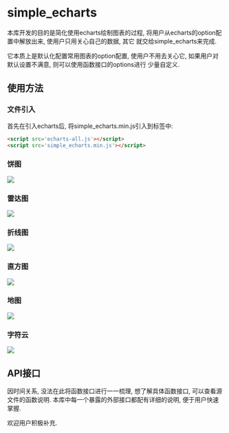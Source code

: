 # simple_echarts
本库开发的目的是简化使用echarts绘制图表的过程, 将用户从echarts的option配置中解放出来, 使用户只用关心自己的数据, 其它
就交给simple_echarts来完成.

它本质上是默认化配置常用图表的option配置, 使用户不用去关心它, 如果用户对默认设置不满意, 则可以使用函数接口的options进行
少量自定义.

## 使用方法

###  文件引入

首先在引入echarts后, 将simple_echarts.min.js引入到<head>标签中:
```html
<script src='echarts-all.js'></script>
<script src='simple_echarts.min.js'></script>
```

### 饼图
<img src="example/img/pie.png"/>

### 雷达图
<img src="example/img/radar.png"/>

### 折线图
<img src="example/img/line.png"/>

### 直方图
<img src="example/img/histogram.png"/>

### 地图
<img src="example/img/map.png"/>

### 字符云
<img src="example/img/wcloud.png"/>

## API接口
因时间关系, 没法在此将函数接口进行一一梳理, 想了解具体函数接口, 可以查看源文件的函数说明.
本库中每一个暴露的外部接口都配有详细的说明, 便于用户快速掌握.

欢迎用户积极补充.
